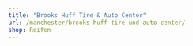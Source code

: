 ```yaml
---
title: "Brooks Huff Tire & Auto Center"
url: /manchester/brooks-huff-tire-und-auto-center/
shop: Reifen
---
```

